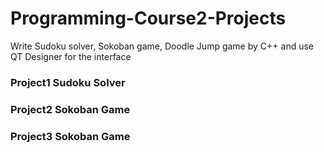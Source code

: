 # Programming-Course2-Projects

Write Sudoku solver, Sokoban game, Doodle Jump game by C++ and use QT Designer for the interface

### Project1 Sudoku Solver

### Project2 **Sokoban** Game

### Project3 **Sokoban** Game
